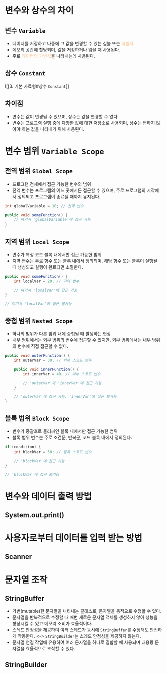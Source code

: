 # 변수와 상수의 차이
## 변수 `Variable`
- 데이터를 저장하고 나중에 그 값을 변경할 수 있는 심볼 또는 <font color="#fac08f">식별자</font>
- 메모리 공간에 할당되며, 값을 저장하거나 읽을 때 사용된다.
- 주로 <font color="#fac08f">데이터의 가변성</font>을 나타내는데 사용된다.
## 상수 `Constant`
![[3. 기본 자료형#상수 `Constant`]]
## 차이점
- 변수는 값이 변경될 수 있으며, 상수는 값을 변경할 수 없다.
- 변수는 프로그램 실행 중에 다양한 값에 대한 저장소로 사용되며, 상수는 변하지 않아야 하는 값을 나타내기 위해 사용된다.
# 변수 범위 `Variable Scope`
## 전역 범위 `Global Scope`
- 프로그램 전체에서 접근 가능한 변수의 범위
- 전역 변수는 프로그램의 어느 곳에서든 접근할 수 있으며, 주로 프로그램의 시작에서 정의되고 프로그램이 종료될 때까지 유지된다.
```java
int globalVariable = 10; // 전역 변수

public void someFunction() {
    // 여기서 'globalVariable'에 접근 가능
}
```
## 지역 범위 `Local Scope`
- 변수가 특정 코드 블록 내에서만 접근 가능한 범위
- 지역 변수는 주로 함수 또는 블록 내에서 정의되며, 해당 함수 또는 블록이 실행될 때 생성되고 실행이 완료되면 소멸한다.
```java
public void someFunction() {
    int localVar = 20; // 지역 변수

    // 여기서 'localVar'에 접근 가능
}

// 여기서 'localVar'에 접근 불가능
```
## 중첩 범위 `Nested Scope`
- 하나의 범위가 다른 범위 내에 중첩될 때 발생하는 현상
- 내부 범위에서는 외부 범위의 변수에 접근할 수 있지만, 외부 범위에서는 내부 범위의 변수에 직접 접근할 수 없다.
```java
public void outerFunction() {
    int outerVar = 30; // 외부 스코프 변수

    public void innerFunction() {
        int innerVar = 40; // 내부 스코프 변수

        // 'outerVar'와 'innerVar'에 접근 가능
    }

    // 'outerVar'에 접근 가능, 'innerVar'에 접근 불가능
}
```
## 블록 범위 `Block Scope`
- 변수가 중괄호로 둘러싸인 블록 내에서만 접근 가능한 범위
- 블록 범위 변수는 주로 조건문, 반복문, 코드 블록 내에서 정의된다.
```java
if (condition) {
    int blockVar = 50; // 블록 스코프 변수

    // 'blockVar'에 접근 가능
}

// 'blockVar'에 접근 불가능
```

# 변수와 데이터 출력 방법
## System.out.print()

# 사용자로부터 데이터를 입력 받는 방법
## Scanner

# 문자열 조작
## StringBuffer
- 가변(mutable)한 문자열을 나타내는 클래스로, 문자열을 동적으로 수정할 수 있다.
- 문자열을 반복적으로 수정할 때 매번 새로운 문자열 객체를 생성하지 않아 성능을 향상시킬 수 있고 메모리 소비가 효율적이다.
- 스레드 안정성을 제공하여 여러 스레드가 동시에 `StringBuffer`를 수정해도 안전하게 작동한다. <-> `StringBuilder`는 스레드 안정성을 제공하지 않는다.
- 문자열 연결 작업에 유용하여 여러 문자열을 하나로 결합할 때 사용되며 대용량 문자열을 효율적으로 조작할 수 있다.
## StringBuilder